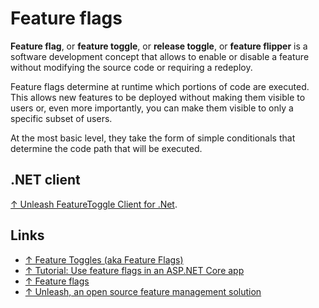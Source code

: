 # Feature flags

**Feature flag**, or **feature toggle**, or **release toggle**, or **feature flipper** is a software development concept that allows to enable or disable a feature without modifying the source code or requiring a redeploy.

Feature flags determine at runtime which portions of code are executed. This allows new features to be deployed without making them visible to users or, even more importantly, you can make them visible to only a specific subset of users.

At the most basic level, they take the form of simple conditionals that determine the code path that will be executed.

## .NET client

[↑ Unleash FeatureToggle Client for .Net](https://docs.getunleash.io/reference/sdks/dotnetv).

## Links

- [↑ Feature Toggles (aka Feature Flags)](https://martinfowler.com/articles/feature-toggles.html)
- [↑ Tutorial: Use feature flags in an ASP.NET Core app](https://learn.microsoft.com/en-us/azure/azure-app-configuration/use-feature-flags-dotnet-core?tabs=core5x)
- [↑ Feature flags](https://docs.gitlab.com/ee/operations/feature_flags.html)
- [↑ Unleash, an open source feature management solution](https://github.com/Unleash/unleash)